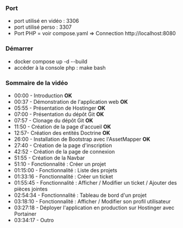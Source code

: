 ### Port
- port utilisé en vidéo : 3306
- port utilisé perso : 3307
- Port PHP = voir compose.yaml => Connection http://localhost:8080

### Démarrer
- docker compose up -d --build
- accéder à la console php : make bash

### Sommaire de la vidéo
- 00:00 - Introduction  **OK**
- 00:37 - Démonstration de l'application web    **OK**
- 05:55 - Présentation de Hostinger **OK**
- 07:00 - Présentation du dépôt Git **OK**
- 07:57 - Clonage du dépôt Git  **OK**
- 11:50 - Création de la page d'accueil **OK**
- 12:57- Création des entités Doctrine  **OK**
- 26:00 - Installation de Bootstrap avec l'AssetMapper  **OK**
- 27:40 - Création de la page d'inscription
- 42:52 - Création de la page de connexion
- 51:55 - Création de la Navbar
- 51:10 - Fonctionnalité : Créer un projet
- 01:15:00 - Fonctionnalité : Liste des projets
- 01:33:16 - Fonctionnalité : Créer un ticket
- 01:55:45 - Fonctionnalité : Afficher / Modifier un ticket / Ajouter des pièces jointes
- 02:54:34 - Fonctionnalité : Tableau de bord d'un projet
- 03:18:10 - Fonctionnalité : Afficher / Modifier son profil utilisateur
- 03:27:18 - Déployer l'application en production sur Hostinger avec Portainer
- 03:34:17 - Outro